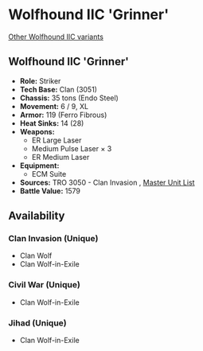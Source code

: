 # Wolfhound IIC 'Grinner' 

[Other Wolfhound IIC variants](../wolfhound_iic.md) 

## Wolfhound IIC 'Grinner' 

- **Role:** Striker 
- **Tech Base:** Clan (3051) 
- **Chassis:** 35 tons (Endo Steel) 
- **Movement:** 6 / 9, XL 
- **Armor:** 119 (Ferro Fibrous) 
- **Heat Sinks:** 14 (28) 
- **Weapons:** 
  - ER Large Laser 
  - Medium Pulse Laser × 3 
  - ER Medium Laser 
- **Equipment:** 
  - ECM Suite 
- **Sources:** TRO 3050 - Clan Invasion , [Master Unit List](http://masterunitlist.info/Unit/Details/3570/wolfhound-iic-grinner) 
- **Battle Value:** 1579 

## Availability 

### Clan Invasion (Unique) 

- Clan Wolf 
- Clan Wolf-in-Exile 

### Civil War (Unique) 

- Clan Wolf-in-Exile 

### Jihad (Unique) 

- Clan Wolf-in-Exile 

